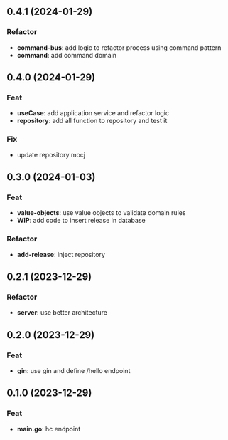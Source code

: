## 0.4.1 (2024-01-29)

### Refactor

- **command-bus**: add logic to refactor process using command pattern
- **command**: add command domain

## 0.4.0 (2024-01-29)

### Feat

- **useCase**: add application service and refactor logic
- **repository**: add all function to repository and test it

### Fix

- update repository mocj

## 0.3.0 (2024-01-03)

### Feat

- **value-objects**: use value objects to validate domain rules
- **WIP**: add code to insert release in database

### Refactor

- **add-release**: inject repository

## 0.2.1 (2023-12-29)

### Refactor

- **server**: use better architecture

## 0.2.0 (2023-12-29)

### Feat

- **gin**: use gin and define /hello endpoint

## 0.1.0 (2023-12-29)

### Feat

- **main.go**: hc endpoint
